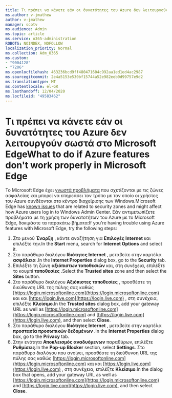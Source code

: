```yaml
---
title: Τι πρέπει να κάνετε εάν οι δυνατότητες του Azure δεν λειτουργούν σωστά στο Microsoft Edge
ms.author: v-jmathew
author: v-jmathew
manager: scotv
ms.audience: Admin
ms.topic: article
ms.service: o365-administration
ROBOTS: NOINDEX, NOFOLLOW
localization_priority: Normal
ms.collection: Adm_O365
ms.custom:
- "9004128"
- "7206"
ms.openlocfilehash: 463236bcd9ff480471604c992aa1ed1ed4ac2987
ms.sourcegitcommit: 2e4a5153e530bf15744a52e982eeb0d99757e9d2
ms.translationtype: MT
ms.contentlocale: el-GR
ms.lasthandoff: 12/04/2020
ms.locfileid: "49583462"
---
```

# <a name="what-to-do-if-azure-features-dont-work-properly-in-microsoft-edge"></a><span data-ttu-id="e0f41-102">Τι πρέπει να κάνετε εάν οι δυνατότητες του Azure δεν λειτουργούν σωστά στο Microsoft Edge</span><span class="sxs-lookup"><span data-stu-id="e0f41-102">What to do if Azure features don't work properly in Microsoft Edge</span></span>

<span data-ttu-id="e0f41-103">Το Microsoft Edge έχει [γνωστά προβλήματα](https://go.microsoft.com/fwlink/?linkid=2140608) που σχετίζονται με τις ζώνες ασφαλείας και μπορεί να επηρεάσει τον τρόπο με τον οποίο οι χρήστες του Azure συνδέονται στο κέντρο διαχείρισης των Windows.</span><span class="sxs-lookup"><span data-stu-id="e0f41-103">Microsoft Edge has [known issues](https://go.microsoft.com/fwlink/?linkid=2140608) that are related to security zones and might affect how Azure users log in to Windows Admin Center.</span></span> <span data-ttu-id="e0f41-104">Εάν αντιμετωπίζετε προβλήματα με τη χρήση των δυνατοτήτων του Azure με το Microsoft Edge, δοκιμάστε τα παρακάτω βήματα:</span><span class="sxs-lookup"><span data-stu-id="e0f41-104">If you're having trouble using Azure features with Microsoft Edge, try the following steps:</span></span>

1. <span data-ttu-id="e0f41-105">Στο μενού **Έναρξη** , κάντε αναζήτηση για **Επιλογές Internet** και επιλέξτε την.</span><span class="sxs-lookup"><span data-stu-id="e0f41-105">In the **Start** menu, search for **Internet Options** and select it.</span></span>
2. <span data-ttu-id="e0f41-106">Στο παράθυρο διαλόγου **Ιδιότητες Internet** , μεταβείτε στην καρτέλα **ασφάλεια** .</span><span class="sxs-lookup"><span data-stu-id="e0f41-106">In the **Internet Properties** dialog box, go to the **Security** tab.</span></span>
3. <span data-ttu-id="e0f41-107">Επιλέξτε τη ζώνη **αξιόπιστων τοποθεσιών** και, στη συνέχεια, επιλέξτε το κουμπί **τοποθεσίες** .</span><span class="sxs-lookup"><span data-stu-id="e0f41-107">Select the **Trusted sites** zone and then select the **Sites** button.</span></span>
4. <span data-ttu-id="e0f41-108">Στο παράθυρο διαλόγου **Αξιόπιστες τοποθεσίες** , προσθέστε τη διεύθυνση URL της πύλης σας καθώς [https://login.microsoftonline.com](https://login.microsoftonline.com) και και [https://login.live.com](https://login.live.com) , στη συνέχεια, επιλέξτε **Κλείσιμο**.</span><span class="sxs-lookup"><span data-stu-id="e0f41-108">In the **Trusted sites** dialog box, add your gateway URL as well as [https://login.microsoftonline.com](https://login.microsoftonline.com) and [https://login.live.com](https://login.live.com), and then select **Close**.</span></span>
5. <span data-ttu-id="e0f41-109">Στο παράθυρο διαλόγου **Ιδιότητες Internet** , μεταβείτε στην καρτέλα **προστασία προσωπικών δεδομένων** .</span><span class="sxs-lookup"><span data-stu-id="e0f41-109">In the **Internet Properties** dialog box, go to the **Privacy** tab.</span></span>
6. <span data-ttu-id="e0f41-110">Στην ενότητα **Αποκλεισμός αναδυόμενων** παραθύρων, επιλέξτε **Ρυθμίσεις**.</span><span class="sxs-lookup"><span data-stu-id="e0f41-110">In the **Pop-up Blocker** section, select **Settings**.</span></span> <span data-ttu-id="e0f41-111">Στο παράθυρο διαλόγου που ανοίγει, προσθέστε τη διεύθυνση URL της πύλης σας καθώς [https://login.microsoftonline.com](https://login.microsoftonline.com) και και [https://login.live.com](https://login.live.com) , στη συνέχεια, επιλέξτε **Κλείσιμο**.</span><span class="sxs-lookup"><span data-stu-id="e0f41-111">In the dialog box that opens, add your gateway URL as well as [https://login.microsoftonline.com](https://login.microsoftonline.com) and [https://login.live.com](https://login.live.com), and then select **Close**.</span></span>

